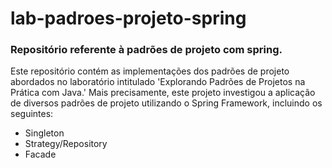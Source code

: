 # lab-padroes-projeto-spring
### Repositório referente à padrões de projeto com spring.
Este repositório contém as implementações dos padrões de projeto abordados no laboratório intitulado 'Explorando Padrões de Projetos na Prática com Java.' Mais precisamente, este projeto investigou a aplicação de diversos padrões de projeto utilizando o Spring Framework, incluindo os seguintes:

* Singleton
* Strategy/Repository
* Facade
